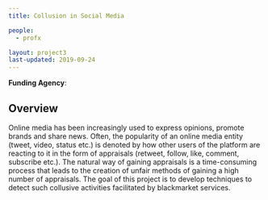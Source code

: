 ```yaml
---
title: Collusion in Social Media

people:
  - profx

layout: project3
last-updated: 2019-09-24
---
```


<b>Funding Agency</b>:

<h2>Overview</h2>
Online media has been increasingly used to express opinions, promote brands and share news. Often, the popularity of an online media entity (tweet, video, status etc.) is denoted by how other users of the platform are reacting to it in the form of appraisals (retweet, follow, like, comment, subscribe etc.). The natural way of gaining appraisals is a time-consuming process that leads to the creation of unfair methods of gaining a high number of appraisals. The goal of this project is to develop techniques to detect such collusive activities facilitated by blackmarket services.
